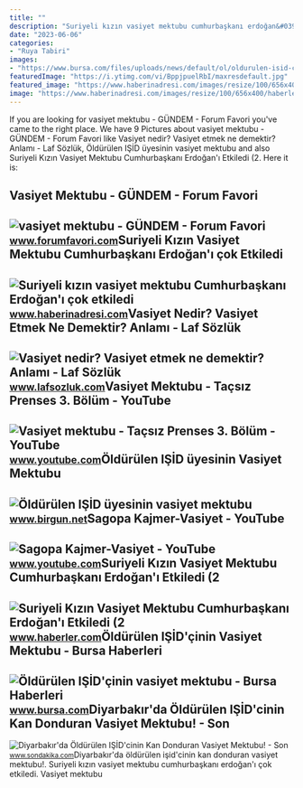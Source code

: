 ```yaml
---
title: ""
description: "Suriyeli kızın vasiyet mektubu cumhurbaşkanı erdoğan&#039;ı çok etkiledi"
date: "2023-06-06"
categories:
- "Ruya Tabiri"
images:
- "https://www.bursa.com/files/uploads/news/default/ol/oldurulen-isid-cinin-vasiyet-mektubu-7237753jpeg-570333.jpg?t=1676427659"
featuredImage: "https://i.ytimg.com/vi/BppjpuelRbI/maxresdefault.jpg"
featured_image: "https://www.haberinadresi.com/images/resize/100/656x400/haberler/suriyeli_kizin_vasiyet_mektubu_cumhurbaskani_erdogan_i_cok_etkiledi_h209952_f223f.jpg"
image: "https://www.haberinadresi.com/images/resize/100/656x400/haberler/suriyeli_kizin_vasiyet_mektubu_cumhurbaskani_erdogan_i_cok_etkiledi_h209952_f223f.jpg"
---
```


If you are looking for vasiyet mektubu - GÜNDEM - Forum Favori you've came to the right place. We have 9 Pictures about vasiyet mektubu - GÜNDEM - Forum Favori like Vasiyet nedir? Vasiyet etmek ne demektir? Anlamı - Laf Sözlük, Öldürülen IŞİD üyesinin vasiyet mektubu and also Suriyeli Kızın Vasiyet Mektubu Cumhurbaşkanı Erdoğan'ı Etkiledi (2. Here it is:

Vasiyet Mektubu - GÜNDEM - Forum Favori
---------------------------------------

 ![vasiyet mektubu - GÜNDEM - Forum Favori](https://www.forumfavori.com/images/galeri/2022/06/1656453388_1656431388_thumbs_b_c_ad6cdd2c4fe8393dde048064d7e241e0.jpg) <small>www.forumfavori.com</small>Suriyeli Kızın Vasiyet Mektubu Cumhurbaşkanı Erdoğan'ı çok Etkiledi
-------------------------------------------------------------------

 ![Suriyeli kızın vasiyet mektubu Cumhurbaşkanı Erdoğan'ı çok etkiledi](https://www.haberinadresi.com/images/resize/100/656x400/haberler/suriyeli_kizin_vasiyet_mektubu_cumhurbaskani_erdogan_i_cok_etkiledi_h209952_f223f.jpg) <small>www.haberinadresi.com</small>Vasiyet Nedir? Vasiyet Etmek Ne Demektir? Anlamı - Laf Sözlük
-------------------------------------------------------------

 ![Vasiyet nedir? Vasiyet etmek ne demektir? Anlamı - Laf Sözlük](https://1.bp.blogspot.com/-RHL2PwufLPw/Vhwi3-vbpuI/AAAAAAAAbaY/JpyV7qLugRg/s1600/vasiyet.jpg) <small>www.lafsozluk.com</small>Vasiyet Mektubu - Taçsız Prenses 3. Bölüm - YouTube
---------------------------------------------------

 ![Vasiyet mektubu - Taçsız Prenses 3. Bölüm - YouTube](https://i.ytimg.com/vi/BppjpuelRbI/maxresdefault.jpg) <small>www.youtube.com</small>Öldürülen IŞİD üyesinin Vasiyet Mektubu
---------------------------------------

 ![Öldürülen IŞİD üyesinin vasiyet mektubu](https://static.birgun.net/resim/haber-detay-resim/2016/06/23/oldurulen-isid-uyesinin-vasiyet-mektubu-152556-5.jpg) <small>www.birgun.net</small>Sagopa Kajmer-Vasiyet - YouTube
-------------------------------

 ![Sagopa Kajmer-Vasiyet - YouTube](https://i.ytimg.com/vi/b9Rjp0Bu1VI/maxresdefault.jpg?sqp=-oaymwEmCIAKENAF8quKqQMa8AEB-AH-CYAC0AWKAgwIABABGGUgZShlMA8=&rs=AOn4CLBlLiu9Vg_0bmnU47QdPrZtqy5n0g) <small>www.youtube.com</small>Suriyeli Kızın Vasiyet Mektubu Cumhurbaşkanı Erdoğan'ı Etkiledi (2
------------------------------------------------------------------

 ![Suriyeli Kızın Vasiyet Mektubu Cumhurbaşkanı Erdoğan'ı Etkiledi (2](https://i.hbrcdn.com/haber/2015/12/21/suriyeli-kizin-vasiyet-mektubu-cumhurbaskani-7988873_x_amp.jpg) <small>www.haberler.com</small>Öldürülen IŞİD'çinin Vasiyet Mektubu - Bursa Haberleri
------------------------------------------------------

 ![Öldürülen IŞİD'çinin vasiyet mektubu - Bursa Haberleri](https://www.bursa.com/files/uploads/news/default/ol/oldurulen-isid-cinin-vasiyet-mektubu-7237753jpeg-570333.jpg?t=1676427659) <small>www.bursa.com</small>Diyarbakır'da Öldürülen IŞİD'cinin Kan Donduran Vasiyet Mektubu! - Son
----------------------------------------------------------------------

 ![Diyarbakır'da Öldürülen IŞİD'cinin Kan Donduran Vasiyet Mektubu! - Son](https://i2.sdacdn.com/haber/2016/06/23/oldurulen-isid-cinin-vasiyet-mektubu-kanlarin-8553030_x_amp.jpg) <small>www.sondakika.com</small>Diyarbakır'da öldürülen işi̇d'cinin kan donduran vasiyet mektubu!. Suriyeli kızın vasiyet mektubu cumhurbaşkanı erdoğan'ı çok etkiledi. Vasiyet mektubu
